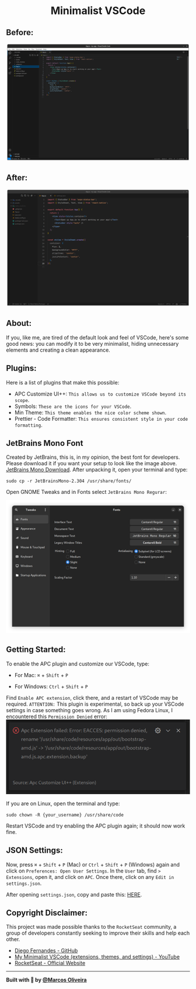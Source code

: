 <div>
  <h1 align="center">Minimalist VSCode</h1>
</div>

## Before:
<img src="./preview/before.png"/>
    
## After:
<img src="./preview/after.png"/>

## About:
If you, like me, are tired of the default look and feel of VSCode, here's some good news: you can modify it to be very minimalist, hiding unnecessary elements and creating a clean appearance.

## Plugins:
Here is a list of plugins that make this possible:
- APC Customize UI++: `This allows us to customize VSCode beyond its scope`.
- Symbols: `These are the icons for your VSCode`.
- Min Theme: `This theme enables the nice color scheme shown`.
- Prettier - Code Formatter: `This ensures consistent style in your code formatting`.

## JetBrains Mono Font
Created by JetBrains, this is, in my opinion, the best font for developers. Please download it if you want your setup to look like the image above. [JetBrains Mono Download](https://www.jetbrains.com/lp/mono/). After unpacking it, open your terminal and type:
```
sudo cp -r JetBrainsMono-2.304 /usr/share/fonts/
```
Open GNOME Tweaks and in Fonts select `JetBrains Mono Regurar`:

<img src="./preview/jetbrains mono font.png"/>

## Getting Started:
To enable the APC plugin and customize our VSCode, type: 
* For Mac:
    `⌘` + `Shift` + `P` 
    
* For Windows: 
    `Ctrl` + `Shift` + `P`

Find `Enable APC extension`, click there, and a restart of VSCode may be required. `ATTENTION:` This plugin is experimental, so back up your VSCode settings in case something goes wrong. As I am using Fedora Linux, I encountered this `Permission Denied` error:
<img src="./preview/permission error.png"/>

If you are on Linux, open the terminal and type:
```
sudo chown -R {your_username} /usr/share/code
```
Restart VSCode and try enabling the APC plugin again; it should now work fine.

## JSON Settings:
Now, press `⌘` + `Shift` + `P` (Mac) or `Ctrl` + `Shift` + `P` (Windows) again and click on `Preferences: Open User Settings`. In the `User` tab, find `> Extensions`, open it, and click on `APC`. Once there, click on any `Edit in settings.json`.

After opening `settings.json`, copy and paste this: [HERE](https://github.com/mavinii/Minimalist-VSCode/blob/main/settings.json).

## Copyright Disclaimer:
This project was made possible thanks to the `RocketSeat` community, a group of developers constantly seeking to improve their skills and help each other.
- [Diego Fernandes - GitHub](https://gist.github.com/diego3g/b1b189063d21b96d6144ca896755be64)
- [My Minimalist VSCode (extensions, themes, and settings) - YouTube](https://www.youtube.com/watch?v=TW3KoPkuWEA)
- [RocketSeat - Official Website](https://rocketseat.com.br/)

---

<strong>Built with 💙 by [@Marcos Oliveira](https://www.linkedin.com/in/pgmarcosoliveira/)</strong>
